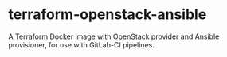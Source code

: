 # terraform-openstack-ansible
A Terraform Docker image with OpenStack provider and Ansible provisioner, for use with GitLab-CI pipelines.
